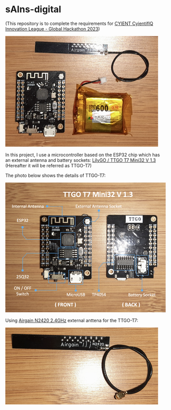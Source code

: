 # sAIns-digital

(This repository is to complete the requirements for [CYIENT CyientifIQ Innovation League - Global Hackathon 2023](https://cyient.hackerearth.com/))

![ESP32 + External + Antenna + Battery](https://github.com/danito-net/sAIns-digital/blob/main/esp32/images/esp32-antenna-battery.png)


In this project, I use a microcontroller based on the ESP32 chip which has an external antenna and battery sockets: [LilyGO / TTGO T7 Mini32 V 1.3](https://www.lilygo.cc/products/t7-v1-3-mini-32-esp32) (Hereafter it will be referred as TTGO-T7)


The photo below shows the details of TTGO-T7:

![TTGO T7 Mini32](https://github.com/danito-net/sAIns-digital/blob/main/esp32/images/TTGO-T7-Mini32-V13.png)


Using [Airgain N2420 2.4GHz](https://www.arcantenna.com/products/n2420-pk1-g100u-airgain-dual-band-2-4-2-49-ghz-pcb-plug-and-play-antenna-with-100-mm-cable-and-u-fl-connector) external anttena for the TTGO-T7:

![External Antenna 2.4 GHz](https://github.com/danito-net/sAIns-digital/blob/main/esp32/images/external-antenna.png)
